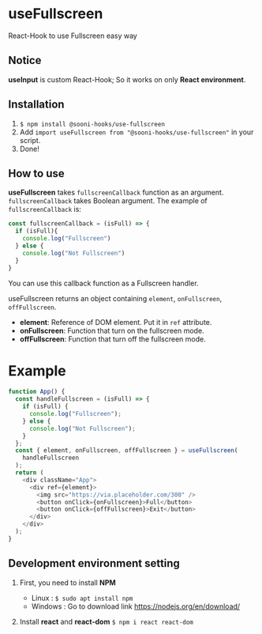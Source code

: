 # useFullscreen
React-Hook to use Fullscreen easy way

## Notice
**useInput** is custom React-Hook; So it works on only **React environment**.

## Installation
1. `$ npm install @sooni-hooks/use-fullscreen`
2. Add `import useFullscreen from "@sooni-hooks/use-fullscreen"` in your script.
3. Done!

## How to use
**useFullscreen** takes `fullscreenCallback` function as an argument. `fullscreenCallback` takes Boolean argument. The example of `fullscreenCallback` is:
```js
const fullscreenCallback = (isFull) => {
  if (isFull){
    console.log("Fullscreen")
  } else {
    console.log("Not Fullscreen")
  }
}
```
You can use this callback function as a Fullscreen handler.

useFullscreen returns an object containing `element`, `onFullscreen`, `offFullscreen`.

- **element**: Reference of DOM element. Put it in  `ref` attribute.
- **onFullscreen**: Function that turn on the fullscreen mode.
- **offFullscreen**: Function that turn off the fullscreen mode.

# Example
```js
function App() {
  const handleFullscreen = (isFull) => {
    if (isFull) {
      console.log("Fullscreen");
    } else {
      console.log("Not Fullscreen");
    }
  };
  const { element, onFullscreen, offFullscreen } = useFullscreen(
    handleFullscreen
  );
  return (
    <div className="App">
      <div ref={element}>
        <img src="https://via.placeholder.com/300" />
        <button onClick={onFullscreen}>Full</button>
        <button onClick={offFullscreen}>Exit</button>
      </div>
    </div>
  );
}
```

## Development environment setting

1. First, you need to install **NPM**
   - Linux : `$ sudo apt install npm`
   - Windows : Go to download link https://nodejs.org/en/download/

2. Install **react** and **react-dom**
   `$ npm i react react-dom`